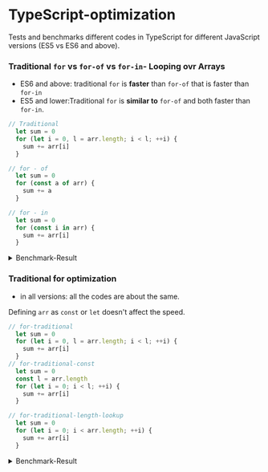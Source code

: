 # TypeScript-optimization
Tests and benchmarks different codes in TypeScript for different JavaScript versions (ES5 vs ES6 and above).

### Traditional `for` vs `for-of` vs `for-in`- Looping ovr Arrays

- ES6 and above: traditional `for` is **faster** than `for-of` that is faster than `for-in`
- ES5 and lower:Traditional `for` is **similar to** `for-of` and both faster than `for-in`.

```typescript
// Traditional
  let sum = 0
  for (let i = 0, l = arr.length; i < l; ++i) {
    sum += arr[i]
  }

// for - of
  let sum = 0
  for (const a of arr) {
    sum += a
  }

// for - in
  let sum = 0
  for (const i in arr) {
    sum += arr[i]
  }
```

<details>
<summary>Benchmark-Result</summary>

    ES2020:

    for-traditional x 111,162 ops/sec Â±0.16% (96 runs sampled)
    for-of x 83,331 ops/sec Â±0.15% (96 runs sampled)
    for-in x 2,544 ops/sec Â±0.86% (94 runs sampled)
    Fastest is for-traditional

    ES 6:

    for-traditional x 110,622 ops/sec Â±0.34% (95 runs sampled)
    for-of x 83,102 ops/sec Â±0.16% (94 runs sampled)
    for-in x 2,521 ops/sec Â±1.21% (94 runs sampled)
    Fastest is for-traditional

    ES5:

    for-traditional x 110,584 ops/sec Â±0.56% (95 runs sampled)
    for-of x 110,395 ops/sec Â±0.60% (98 runs sampled)
    for-in x 2,604 ops/sec Â±1.05% (95 runs sampled)
    Fastest is for-traditional,for-of

</details>

### Traditional for optimization

- in all versions: all the codes are about the same.

Defining `arr` as `const` or `let` doesn't affect the speed.

```typescript
// for-traditional
  let sum = 0
  for (let i = 0, l = arr.length; i < l; ++i) {
    sum += arr[i]
  }
// for-traditional-const
  let sum = 0
  const l = arr.length
  for (let i = 0; i < l; ++i) {
    sum += arr[i]
  }

// for-traditional-length-lookup
  let sum = 0
  for (let i = 0; i < arr.length; ++i) {
    sum += arr[i]
  }
```

<details>
<summary>Benchmark-Result</summary>

    const arr
    
    ES2020:

    for-traditional x 111,107 ops/sec Â±0.38% (97 runs sampled)
    for-traditional-const x 111,392 ops/sec Â±0.19% (98 runs sampled)
    for-traditional-lookup x 111,242 ops/sec Â±0.22% (95 runs sampled)
    Fastest is for-traditional,for-traditional-const,for-traditional-length-lookup

    ES 6:

    for-traditional x 111,197 ops/sec Â±0.18% (95 runs sampled)
    for-traditional-const x 111,209 ops/sec Â±0.18% (96 runs sampled)
    for-traditional-lookup x 111,111 ops/sec Â±0.13% (96 runs sampled)
    Fastest is for-traditional,for-traditional-const,for-traditional-length-lookup

    ES5:
    
    for-traditional x 111,351 ops/sec Â±0.17% (98 runs sampled)
    for-traditional-const x 111,326 ops/sec Â±0.15% (96 runs sampled)
    for-traditional-lookup x 110,693 ops/sec Â±0.42% (97 runs sampled)
    Fastest is for-traditional

    let arr:
    
     ES2020:

    for-traditional x 111,310 ops/sec Â±0.23% (93 runs sampled)
    for-traditional-const x 111,201 ops/sec Â±0.36% (96 runs sampled)
    for-traditional-lookup x 111,430 ops/sec Â±0.20% (99 runs sampled)
    Fastest is for-traditional-length-lookup,for-traditional,for-traditional-const

    ES5:
    
    for-traditional x 110,594 ops/sec ±0.53% (94 runs sampled)
    for-traditional-const x 111,455 ops/sec ±0.14% (97 runs sampled)
    for-traditional-lookup x 111,463 ops/sec ±0.15% (96 runs sampled)
    Fastest is for-traditional-const,for-traditional-length-lookup

</details>
